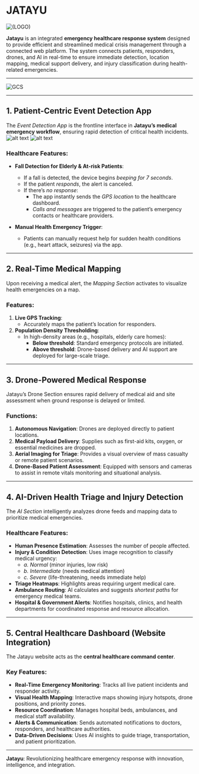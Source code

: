 # JATAYU 
![(LOGO)](images/logo-jatayu.png)

**Jatayu** is an integrated **emergency healthcare response system** designed to provide efficient and streamlined medical crisis management through a connected web platform. The system connects patients, responders, drones, and AI in real-time to ensure immediate detection, location mapping, medical support delivery, and injury classification during health-related emergencies.

---

![GCS](images/image_1)

---

## 1. Patient-Centric Event Detection App

The *Event Detection App* is the frontline interface in **Jatayu’s medical emergency workflow**, ensuring rapid detection of critical health incidents.  
![alt text](images/image-2.png) ![alt text](images/image-3.png)

### Healthcare Features:
- **Fall Detection for Elderly & At-risk Patients**:
  - If a fall is detected, the device begins *beeping for 7 seconds*.
  - If the patient *responds*, the alert is canceled.
  - If there’s *no response*:
    - The app instantly sends the *GPS location* to the healthcare dashboard.
    - *Calls and messages* are triggered to the patient’s emergency contacts or healthcare providers.

- **Manual Health Emergency Trigger**:
  - Patients can manually request help for sudden health conditions (e.g., heart attack, seizures) via the app.

---

## 2. Real-Time Medical Mapping

Upon receiving a medical alert, the *Mapping Section* activates to visualize health emergencies on a map.

### Features:
1. **Live GPS Tracking**:
   - Accurately maps the patient’s location for responders.
2. **Population Density Thresholding**:
   - In high-density areas (e.g., hospitals, elderly care homes):
     - **Below threshold**: Standard emergency protocols are initiated.
     - **Above threshold**: Drone-based delivery and AI support are deployed for large-scale triage.

---

## 3. Drone-Powered Medical Response

Jatayu’s Drone Section ensures rapid delivery of medical aid and site assessment when ground response is delayed or limited.

### Functions:
1. **Autonomous Navigation**: Drones are deployed directly to patient locations.
2. **Medical Payload Delivery**: Supplies such as first-aid kits, oxygen, or essential medicines are dropped.
3. **Aerial Imaging for Triage**: Provides a visual overview of mass casualty or remote patient scenarios.
4. **Drone-Based Patient Assessment**: Equipped with sensors and cameras to assist in remote vitals monitoring and situational analysis.

---

## 4. AI-Driven Health Triage and Injury Detection

The *AI Section* intelligently analyzes drone feeds and mapping data to prioritize medical emergencies.

### Healthcare Features:
- **Human Presence Estimation**: Assesses the number of people affected.
- **Injury & Condition Detection**: Uses image recognition to classify medical urgency:
  - *a. Normal* (minor injuries, low risk)
  - *b. Intermediate* (needs medical attention)
  - *c. Severe* (life-threatening, needs immediate help)
- **Triage Heatmaps**: Highlights areas requiring urgent medical care.
- **Ambulance Routing**: AI calculates and suggests *shortest paths* for emergency medical teams.
- **Hospital & Government Alerts**: Notifies hospitals, clinics, and health departments for coordinated response and resource allocation.

---

## 5. Central Healthcare Dashboard (Website Integration)

The Jatayu website acts as the **central healthcare command center**.

### Key Features:
- **Real-Time Emergency Monitoring**: Tracks all live patient incidents and responder activity.
- **Visual Health Mapping**: Interactive maps showing injury hotspots, drone positions, and priority zones.
- **Resource Coordination**: Manages hospital beds, ambulances, and medical staff availability.
- **Alerts & Communication**: Sends automated notifications to doctors, responders, and healthcare authorities.
- **Data-Driven Decisions**: Uses AI insights to guide triage, transportation, and patient prioritization.

---

**Jatayu**: Revolutionizing healthcare emergency response with innovation, intelligence, and integration.
